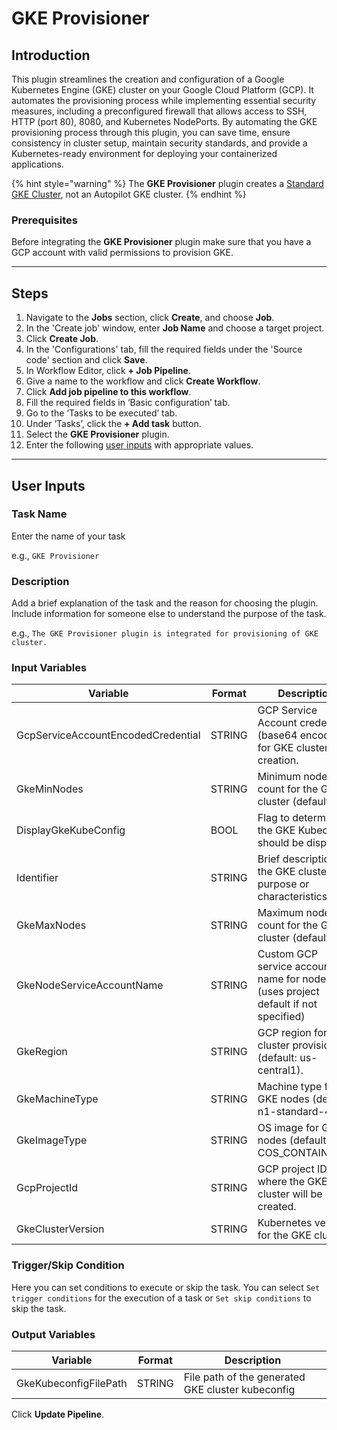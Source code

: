 # GKE Provisioner

## Introduction
This plugin streamlines the creation and configuration of a Google Kubernetes Engine (GKE) cluster on your Google Cloud Platform (GCP). It automates the provisioning process while implementing essential security measures, including a preconfigured firewall that allows access to SSH, HTTP (port 80), 8080, and Kubernetes NodePorts. By automating the GKE provisioning process through this plugin, you can save time, ensure consistency in cluster setup, maintain security standards, and provide a Kubernetes-ready environment for deploying your containerized applications. 

{% hint style="warning" %}
The **GKE Provisioner** plugin creates a [Standard GKE Cluster](https://cloud.google.com/kubernetes-engine/docs/how-to/creating-a-zonal-cluster), not an Autopilot GKE cluster.
{% endhint %}

### Prerequisites
Before integrating the **GKE Provisioner** plugin make sure that you have a GCP account with valid permissions to provision GKE.

---

## Steps
1. Navigate to the **Jobs** section, click **Create**, and choose **Job**.
2. In the 'Create job' window, enter **Job Name** and choose a target project.
3. Click **Create Job**.
4. In the 'Configurations' tab, fill the required fields under the 'Source code' section and click **Save**.
5. In Workflow Editor, click **+ Job Pipeline**.
6. Give a name to the workflow and click **Create Workflow**.
7. Click **Add job pipeline to this workflow**.
8. Fill the required fields in ‘Basic configuration’ tab.
9. Go to the ‘Tasks to be executed’ tab.
10. Under ‘Tasks’, click the **+ Add task** button.
11. Select the **GKE Provisioner** plugin.
12. Enter the following [user inputs](#user-inputs) with appropriate values.
---

## User Inputs

### Task Name
Enter the name of your task 

e.g., `GKE Provisioner`

### Description
Add a brief explanation of the task and the reason for choosing the plugin. Include information for someone else to understand the purpose of the task.

e.g., `The GKE Provisioner plugin is integrated for provisioning of GKE cluster.`

### Input Variables

| Variable                 | Format       | Description | Sample Value |
| ------------------------ | ------------ | ----------- | ------------ |
|   GcpServiceAccountEncodedCredential  | STRING       | GCP Service Account credentials (base64 encoded) for GKE cluster creation.      | ZHVtbXliYXNlNjR2YWx1ZQ== |
|   GkeMinNodes                         | STRING       |  Minimum node count for the GKE cluster (default: 1)           | 2 |
|   DisplayGkeKubeConfig                | BOOL         |  Flag to determine if the GKE Kubeconfig should be displayed.  | true |
|   Identifier                          | STRING       |  Brief description of the GKE cluster's purpose or characteristics | plugin-demo-test |
|   GkeMaxNodes                         | STRING       | Maximum node count for the GKE cluster (default: 3).| 4 |
|   GkeNodeServiceAccountName           | STRING       | Custom GCP service account name for node VMs (uses project default if not specified) | gke-node-service-account-xyz123 |
|   GkeRegion                           | STRING       | GCP region for cluster provisioning (default: us-central1).| us-central1  |
|   GkeMachineType                      | STRING       |  Machine type for GKE nodes (default: n1-standard-4).| e2-medium |
|   GkeImageType                        | STRING       | OS image for GKE nodes (default: COS_CONTAINERD).| COS_CONTAINERD  |
|   GcpProjectId                        | STRING       | GCP project ID where the GKE cluster will be created.| gcp-68493 |
|   GkeClusterVersion                   | STRING       | Kubernetes version for the GKE cluster.               | 1.30.2-gke.1587003 |

### Trigger/Skip Condition
Here you can set conditions to execute or skip the task. You can select `Set trigger conditions` for the execution of a task or `Set skip conditions` to skip the task.

### Output Variables
| Variable                 | Format       | Description | 
| ------------------------ | ------------ | ----------- |
|   GkeKubeconfigFilePath | STRING        | File path of the generated GKE cluster kubeconfig |   

Click **Update Pipeline**.

